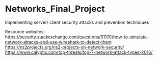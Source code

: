 # Networks_Final_Project
Implementing server/ client security attacks and prevention techniques


Resource websites: 
https://security.stackexchange.com/questions/91170/how-to-simulate-network-attacks-and-use-wireshark-to-detect-them
https://ns2projects.org/ns2-projects-on-network-security/
https://www.calyptix.com/top-threats/top-7-network-attack-types-2016/
